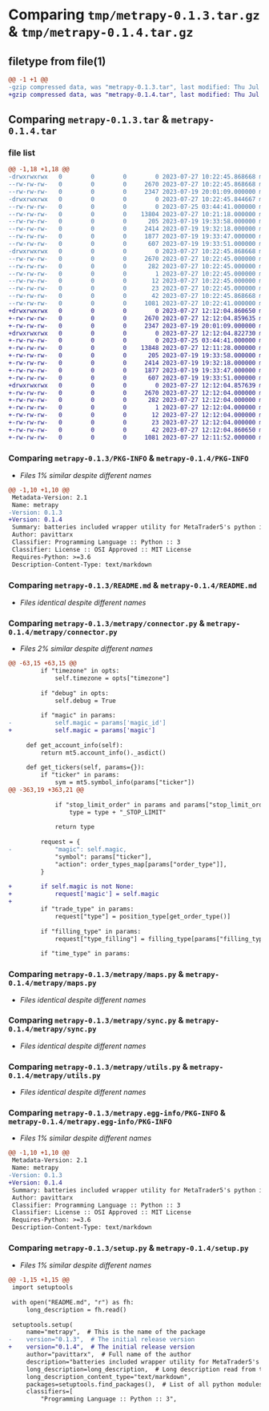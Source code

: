# Comparing `tmp/metrapy-0.1.3.tar.gz` & `tmp/metrapy-0.1.4.tar.gz`

## filetype from file(1)

```diff
@@ -1 +1 @@
-gzip compressed data, was "metrapy-0.1.3.tar", last modified: Thu Jul 27 10:22:45 2023, max compression
+gzip compressed data, was "metrapy-0.1.4.tar", last modified: Thu Jul 27 12:12:04 2023, max compression
```

## Comparing `metrapy-0.1.3.tar` & `metrapy-0.1.4.tar`

### file list

```diff
@@ -1,18 +1,18 @@
-drwxrwxrwx   0        0        0        0 2023-07-27 10:22:45.868668 metrapy-0.1.3/
--rw-rw-rw-   0        0        0     2670 2023-07-27 10:22:45.868668 metrapy-0.1.3/PKG-INFO
--rw-rw-rw-   0        0        0     2347 2023-07-19 20:01:09.000000 metrapy-0.1.3/README.md
-drwxrwxrwx   0        0        0        0 2023-07-27 10:22:45.844667 metrapy-0.1.3/metrapy/
--rw-rw-rw-   0        0        0        0 2023-07-25 03:44:41.000000 metrapy-0.1.3/metrapy/__init__.py
--rw-rw-rw-   0        0        0    13804 2023-07-27 10:21:18.000000 metrapy-0.1.3/metrapy/connector.py
--rw-rw-rw-   0        0        0      205 2023-07-19 19:33:58.000000 metrapy-0.1.3/metrapy/defaults.py
--rw-rw-rw-   0        0        0     2414 2023-07-19 19:32:18.000000 metrapy-0.1.3/metrapy/maps.py
--rw-rw-rw-   0        0        0     1877 2023-07-19 19:33:47.000000 metrapy-0.1.3/metrapy/sync.py
--rw-rw-rw-   0        0        0      607 2023-07-19 19:33:51.000000 metrapy-0.1.3/metrapy/utils.py
-drwxrwxrwx   0        0        0        0 2023-07-27 10:22:45.868668 metrapy-0.1.3/metrapy.egg-info/
--rw-rw-rw-   0        0        0     2670 2023-07-27 10:22:45.000000 metrapy-0.1.3/metrapy.egg-info/PKG-INFO
--rw-rw-rw-   0        0        0      282 2023-07-27 10:22:45.000000 metrapy-0.1.3/metrapy.egg-info/SOURCES.txt
--rw-rw-rw-   0        0        0        1 2023-07-27 10:22:45.000000 metrapy-0.1.3/metrapy.egg-info/dependency_links.txt
--rw-rw-rw-   0        0        0       12 2023-07-27 10:22:45.000000 metrapy-0.1.3/metrapy.egg-info/requires.txt
--rw-rw-rw-   0        0        0       23 2023-07-27 10:22:45.000000 metrapy-0.1.3/metrapy.egg-info/top_level.txt
--rw-rw-rw-   0        0        0       42 2023-07-27 10:22:45.868668 metrapy-0.1.3/setup.cfg
--rw-rw-rw-   0        0        0     1081 2023-07-27 10:22:41.000000 metrapy-0.1.3/setup.py
+drwxrwxrwx   0        0        0        0 2023-07-27 12:12:04.860650 metrapy-0.1.4/
+-rw-rw-rw-   0        0        0     2670 2023-07-27 12:12:04.859635 metrapy-0.1.4/PKG-INFO
+-rw-rw-rw-   0        0        0     2347 2023-07-19 20:01:09.000000 metrapy-0.1.4/README.md
+drwxrwxrwx   0        0        0        0 2023-07-27 12:12:04.822730 metrapy-0.1.4/metrapy/
+-rw-rw-rw-   0        0        0        0 2023-07-25 03:44:41.000000 metrapy-0.1.4/metrapy/__init__.py
+-rw-rw-rw-   0        0        0    13848 2023-07-27 12:11:28.000000 metrapy-0.1.4/metrapy/connector.py
+-rw-rw-rw-   0        0        0      205 2023-07-19 19:33:58.000000 metrapy-0.1.4/metrapy/defaults.py
+-rw-rw-rw-   0        0        0     2414 2023-07-19 19:32:18.000000 metrapy-0.1.4/metrapy/maps.py
+-rw-rw-rw-   0        0        0     1877 2023-07-19 19:33:47.000000 metrapy-0.1.4/metrapy/sync.py
+-rw-rw-rw-   0        0        0      607 2023-07-19 19:33:51.000000 metrapy-0.1.4/metrapy/utils.py
+drwxrwxrwx   0        0        0        0 2023-07-27 12:12:04.857639 metrapy-0.1.4/metrapy.egg-info/
+-rw-rw-rw-   0        0        0     2670 2023-07-27 12:12:04.000000 metrapy-0.1.4/metrapy.egg-info/PKG-INFO
+-rw-rw-rw-   0        0        0      282 2023-07-27 12:12:04.000000 metrapy-0.1.4/metrapy.egg-info/SOURCES.txt
+-rw-rw-rw-   0        0        0        1 2023-07-27 12:12:04.000000 metrapy-0.1.4/metrapy.egg-info/dependency_links.txt
+-rw-rw-rw-   0        0        0       12 2023-07-27 12:12:04.000000 metrapy-0.1.4/metrapy.egg-info/requires.txt
+-rw-rw-rw-   0        0        0       23 2023-07-27 12:12:04.000000 metrapy-0.1.4/metrapy.egg-info/top_level.txt
+-rw-rw-rw-   0        0        0       42 2023-07-27 12:12:04.860650 metrapy-0.1.4/setup.cfg
+-rw-rw-rw-   0        0        0     1081 2023-07-27 12:11:52.000000 metrapy-0.1.4/setup.py
```

### Comparing `metrapy-0.1.3/PKG-INFO` & `metrapy-0.1.4/PKG-INFO`

 * *Files 1% similar despite different names*

```diff
@@ -1,10 +1,10 @@
 Metadata-Version: 2.1
 Name: metrapy
-Version: 0.1.3
+Version: 0.1.4
 Summary: batteries included wrapper utility for MetaTrader5's python integration
 Author: pavittarx
 Classifier: Programming Language :: Python :: 3
 Classifier: License :: OSI Approved :: MIT License
 Requires-Python: >=3.6
 Description-Content-Type: text/markdown
```

### Comparing `metrapy-0.1.3/README.md` & `metrapy-0.1.4/README.md`

 * *Files identical despite different names*

### Comparing `metrapy-0.1.3/metrapy/connector.py` & `metrapy-0.1.4/metrapy/connector.py`

 * *Files 2% similar despite different names*

```diff
@@ -63,15 +63,15 @@
         if "timezone" in opts:
             self.timezone = opts["timezone"]
 
         if "debug" in opts:
             self.debug = True
 
         if "magic" in params:
-            self.magic = params['magic_id']
+            self.magic = params['magic']
 
     def get_account_info(self):
         return mt5.account_info()._asdict()
 
     def get_tickers(self, params={}):
         if "ticker" in params:
             sym = mt5.symbol_info(params["ticker"])
@@ -363,19 +363,21 @@
 
             if "stop_limit_order" in params and params["stop_limit_order"]:
                 type = type + "_STOP_LIMIT"
 
             return type
 
         request = {
-            "magic": self.magic,
             "symbol": params["ticker"],
             "action": order_types_map[params["order_type"]],
         }
 
+        if self.magic is not None:
+            request['magic'] = self.magic
+
         if "trade_type" in params:
             request["type"] = position_type[get_order_type()]
 
         if "filling_type" in params:
             request["type_filling"] = filling_type[params["filling_type"]]
 
         if "time_type" in params:
```

### Comparing `metrapy-0.1.3/metrapy/maps.py` & `metrapy-0.1.4/metrapy/maps.py`

 * *Files identical despite different names*

### Comparing `metrapy-0.1.3/metrapy/sync.py` & `metrapy-0.1.4/metrapy/sync.py`

 * *Files identical despite different names*

### Comparing `metrapy-0.1.3/metrapy/utils.py` & `metrapy-0.1.4/metrapy/utils.py`

 * *Files identical despite different names*

### Comparing `metrapy-0.1.3/metrapy.egg-info/PKG-INFO` & `metrapy-0.1.4/metrapy.egg-info/PKG-INFO`

 * *Files 1% similar despite different names*

```diff
@@ -1,10 +1,10 @@
 Metadata-Version: 2.1
 Name: metrapy
-Version: 0.1.3
+Version: 0.1.4
 Summary: batteries included wrapper utility for MetaTrader5's python integration
 Author: pavittarx
 Classifier: Programming Language :: Python :: 3
 Classifier: License :: OSI Approved :: MIT License
 Requires-Python: >=3.6
 Description-Content-Type: text/markdown
```

### Comparing `metrapy-0.1.3/setup.py` & `metrapy-0.1.4/setup.py`

 * *Files 1% similar despite different names*

```diff
@@ -1,15 +1,15 @@
 import setuptools
 
 with open("README.md", "r") as fh:
     long_description = fh.read()
 
 setuptools.setup(
     name="metrapy",  # This is the name of the package
-    version="0.1.3",  # The initial release version
+    version="0.1.4",  # The initial release version
     author="pavittarx",  # Full name of the author
     description="batteries included wrapper utility for MetaTrader5's python integration",
     long_description=long_description,  # Long description read from the the readme file
     long_description_content_type="text/markdown",
     packages=setuptools.find_packages(),  # List of all python modules to be installed
     classifiers=[
         "Programming Language :: Python :: 3",
```

